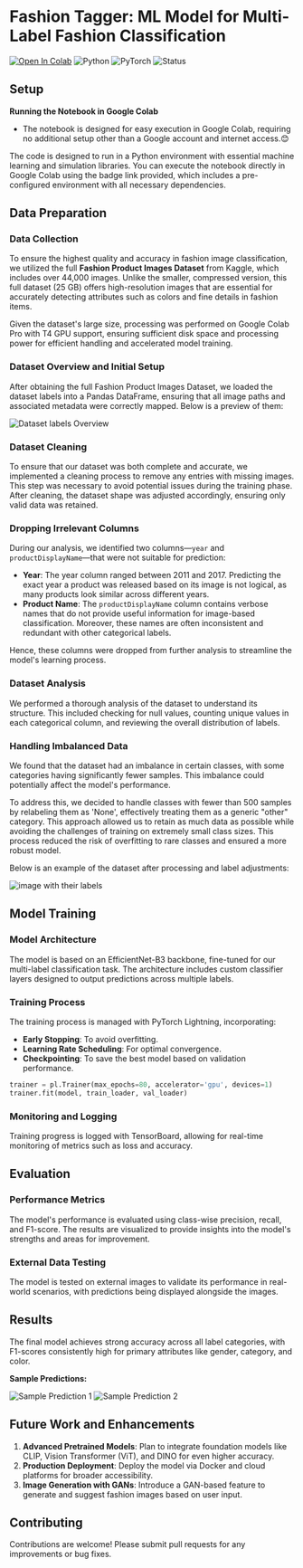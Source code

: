# **Fashion Tagger: ML Model for Multi-Label Fashion Classification**

[![Open In Colab](https://colab.research.google.com/assets/colab-badge.svg)](https://colab.research.google.com/drive/1OcDUrJpxSpI-p2jbxc9P0KaU_3wgtvIK?usp=sharing)
![Python](https://img.shields.io/badge/Python-3.8-blue)
![PyTorch](https://img.shields.io/badge/PyTorch-1.8.0-orange)
![Status](https://img.shields.io/badge/status-active-green)

## Setup

**Running the Notebook in Google Colab**
- The notebook is designed for easy execution in Google Colab, requiring no additional setup other than a Google account and internet access.😊

The code is designed to run in a Python environment with essential machine learning and simulation libraries. You can execute the notebook directly in Google Colab using the badge link provided, which includes a pre-configured environment with all necessary dependencies.

## **Data Preparation**

### **Data Collection**

To ensure the highest quality and accuracy in fashion image classification, we utilized the full **Fashion Product Images Dataset** from Kaggle, which includes over 44,000 images. Unlike the smaller, compressed version, this full dataset (25 GB) offers high-resolution images that are essential for accurately detecting attributes such as colors and fine details in fashion items.

Given the dataset's large size, processing was performed on Google Colab Pro with T4 GPU support, ensuring sufficient disk space and processing power for efficient handling and accelerated model training.


### **Dataset Overview and Initial Setup**

After obtaining the full Fashion Product Images Dataset, we loaded the dataset labels into a Pandas DataFrame, ensuring that all image paths and associated metadata were correctly mapped. Below is a preview of them:

![Dataset labels Overview](1.png)

### **Dataset Cleaning**

To ensure that our dataset was both complete and accurate, we implemented a cleaning process to remove any entries with missing images. This step was necessary to avoid potential issues during the training phase. After cleaning, the dataset shape was adjusted accordingly, ensuring only valid data was retained.

### **Dropping Irrelevant Columns**

During our analysis, we identified two columns—`year` and `productDisplayName`—that were not suitable for prediction:

- **Year**: The year column ranged between 2011 and 2017. Predicting the exact year a product was released based on its image is not logical, as many products look similar across different years.
- **Product Name**: The `productDisplayName` column contains verbose names that do not provide useful information for image-based classification. Moreover, these names are often inconsistent and redundant with other categorical labels.

Hence, these columns were dropped from further analysis to streamline the model's learning process.

### **Dataset Analysis**

We performed a thorough analysis of the dataset to understand its structure. This included checking for null values, counting unique values in each categorical column, and reviewing the overall distribution of labels.

### **Handling Imbalanced Data**

We found that the dataset had an imbalance in certain classes, with some categories having significantly fewer samples. This imbalance could potentially affect the model's performance. 

To address this, we decided to handle classes with fewer than 500 samples by relabeling them as 'None', effectively treating them as a generic "other" category. This approach allowed us to retain as much data as possible while avoiding the challenges of training on extremely small class sizes. This process reduced the risk of overfitting to rare classes and ensured a more robust model.

Below is an example of the dataset after processing and label adjustments:

![image with their labels](2.png)


## **Model Training**

### **Model Architecture**
The model is based on an EfficientNet-B3 backbone, fine-tuned for our multi-label classification task. The architecture includes custom classifier layers designed to output predictions across multiple labels.

### **Training Process**
The training process is managed with PyTorch Lightning, incorporating:
- **Early Stopping**: To avoid overfitting.
- **Learning Rate Scheduling**: For optimal convergence.
- **Checkpointing**: To save the best model based on validation performance.

```python
trainer = pl.Trainer(max_epochs=80, accelerator='gpu', devices=1)
trainer.fit(model, train_loader, val_loader)
```

### **Monitoring and Logging**
Training progress is logged with TensorBoard, allowing for real-time monitoring of metrics such as loss and accuracy.

## **Evaluation**

### **Performance Metrics**
The model's performance is evaluated using class-wise precision, recall, and F1-score. The results are visualized to provide insights into the model's strengths and areas for improvement.

### **External Data Testing**
The model is tested on external images to validate its performance in real-world scenarios, with predictions being displayed alongside the images.

## **Results**

The final model achieves strong accuracy across all label categories, with F1-scores consistently high for primary attributes like gender, category, and color.

**Sample Predictions:**

![Sample Prediction 1](path_to_image)
![Sample Prediction 2](path_to_image)

## **Future Work and Enhancements**

1. **Advanced Pretrained Models**: Plan to integrate foundation models like CLIP, Vision Transformer (ViT), and DINO for even higher accuracy.
2. **Production Deployment**: Deploy the model via Docker and cloud platforms for broader accessibility.
3. **Image Generation with GANs**: Introduce a GAN-based feature to generate and suggest fashion images based on user input.

## **Contributing**

Contributions are welcome! Please submit pull requests for any improvements or bug fixes.

